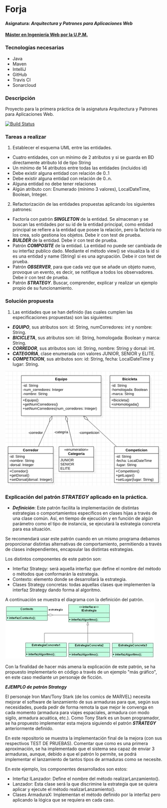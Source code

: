 # Forja
#### Asignatura: *Arquitectura y Patrones para Aplicaciones Web*
#### [Máster en Ingeniería Web por la U.P.M.](http://miw.etsisi.upm.es)

### Tecnologías necesarias
* Java
* Maven
* IntelliJ
* GitHub
* Travis CI
* Sonarcloud

### Descripción
Proyecto para la primera práctica de la asignatura Arquitectura y Patrones para Aplicaciones Web.

[![Build Status](https://travis-ci.org/jolomoreno/APAW.ECP1.JoseLorenzo.svg?branch=master)](https://travis-ci.org/jolomoreno/APAW.ECP1.JoseLorenzo)

### Tareas a realizar
1. Establecer el esquema UML entre las entidades.
* Cuatro entidades, con un mínimo de 2 atributos y si se guarda en BD directamente atributo Id de tipo String
* Un mínimo de 14 atributos entre todas las entidades (incluidos id)
* Debe existir alguna entidad con relación de 0..1
* Debe existir alguna entidad con relación de 0..n.
* Alguna entidad no debe tener relaciones
* Algún atributo con: Enumerado (mínimo 3 valores), LocalDateTime, Boolean, Integer.

2. Refactorización de las entidades propuestas aplicando los siguientes patrones:
* Factoría con patrón _**SINGLETON**_ de la entidad. Se almacenan y se buscan las entidades por su id de la entidad principal, como entidad principal se refiere a la entidad que posee la relación, pero la factoría no los crea, solo gestiona los objetos. Debe ir con test de prueba.
* _**BUILDER**_ de la entidad. Debe ir con test de prueba.
* Patrón _**COMPOSITE**_ de la entidad. La entidad no puede ser cambiada de su interfaz publico dado. Mediante el método view() se visualiza la id si es una entidad y name (String) si es una agrupación. Debe ir con test de prueba.
* Patrón _**OBSERVER**_, para que cada vez que se añade un objeto nuevo, provoque un evento, es decir, se notifique a todos los observadores.  Debe ir con test de prueba.
* Patrón _**STRATEGY**_. Buscar, comprender, explicar y realizar un ejemplo propio de su funcionamiento.

### Solución propuesta
1. Las entidades que se han definido (las cuales cumplen las especificaciones propuestas) son las siguientes:
* _**EQUIPO**_, sus atributos son: id: String, numCorredores: int y nombre: String.
* _**BICICLETA**_, sus atributos son: id: String, homologada: Boolean y marca: String.
* _**CORREDOR**_, sus atributos son: id: String, nombre: String y dorsal: int.
* _**CATEGORIA**_, clase enumerada con valores JUNIOR, SENIOR y ELITE.
* _**COMPETICION**_, sus atributos son: id: String, fecha: LocalDateTime y lugar: String.

![Esquema UML propuesto](https://github.com/jolomoreno/APAW.ECP1.JoseLorenzo/blob/master/APAW.ECP1.JoseLorenzo.png)

### Explicación del patrón _**STRATEGY**_ aplicado en la práctica.
* _**Definición**_: Este patrón facilita la implementación de distintas estrategias o comportamientos específicos en clases hijas a través de una clase común. Así, en tiempo de ejecución y en función de algún parámetro como el tipo de instancia, se ejecutará la estrategia concreta para esa situación.

Se recomendará usar este patrón cuando en un mismo programa debamos proporcionar distintas alternativas de comportamiento, permitiendo a través de clases independientes, encapsular las distintas estrategias.

Los distintos componentes de este patrón son:

* Interfaz Strategy: será aquella interfaz que define el nombre del método o métodos que conformarán la estrategia.
* Contexto: elemento donde se desarrollará la estrategia.
* Clases Strategy concretas: todas aquellas clases que implementen la interfaz Strategy dando forma al algoritmo.

A continuación se muestra el diagrama con la definición del patrón.
![Esquema UML propuesto](https://github.com/jolomoreno/APAW.ECP1.JoseLorenzo/blob/master/strategy.jpg)

Con la finalidad de hacer más amena la explicación de este patrón, se ha propuesto implementarlo en código a través de un ejemplo "más gráfico", en este caso mediante un personaje de ficción.

_**EJEMPLO de patrón Strategy**_

El personaje Iron Man/Tony Stark (de los comics de MARVEL) necesita mejorar el software de lanzamiento de sus armaduras para que, según sus necesidades, pueda pedir de forma remota la que mejor le convenga en cada momento (armadura para viajes espaciales, armadura con modo sigilo, armadura acuática, etc.). Como Tony Stark es un buen programador, se ha propuesto implementar esta mejora siguiendo el patrón _**STRATEGY**_ anteriormente definido.

En este repositorio se muestra la implementación final de la mejora (con sus respectivos TEST DE PRUEBAS). Comentar que como es una primera aproximación, se ha implementado que el sistema sea capaz de enviar 3 armaduras, aunque, debido a que el patrón lo permite, se podrá implementar el lanzamiento de tantos tipos de armaduras como se necesite.

En este ejemplo, los componentes desarrollados son estos:
* Interfaz ILanzador: Define el nombre del método realizarLanzamiento().
* Lanzador: Esta clase será la que discrimine la estrategia que se quiera aplicar y ejecute el método realizarLanzamiento().
* Clases ArmaduraX: Implementan el método definido por la interfaz pero aplicando la lógica que se requiera en cada caso.
